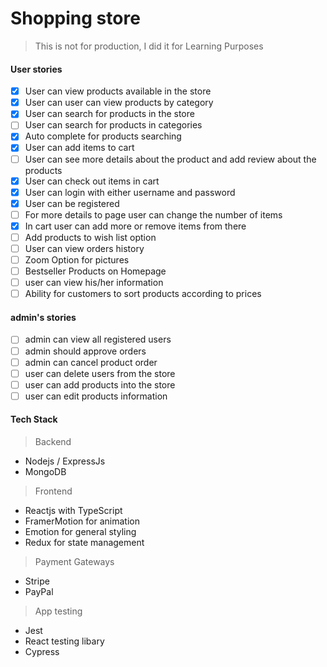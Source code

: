 # Shopping store

> This is not for production, I did it for Learning  Purposes

#### User stories

- [x] User can view products available in the store
- [x] User can user can view products by category
- [x] User can search for products in the store
- [ ] User can search for products in categories
- [x] Auto complete for products searching
- [x] User can add items to cart
- [ ] User can see more details about the product and add review about the products
- [x] User can check out items in cart
- [x] User can login with either username and password
- [x] User can be registered
- [ ] For more details to page user can change the number of items
- [x] In cart user can add more or remove items from there
- [ ] Add products to wish list option
- [ ] User can view orders history
- [ ] Zoom Option for pictures
- [ ] Bestseller Products on Homepage
- [ ] user can view his/her information
- [ ] Ability for customers to sort products according to prices

#### admin's stories

- [ ] admin can view all registered users
- [ ] admin should approve orders
- [ ] admin can cancel product order
- [ ] user can delete users from the store
- [ ] user can add products into the store
- [ ] user can edit products information

#### Tech Stack

> Backend

  - Nodejs / ExpressJs
  - MongoDB

> Frontend

  - Reactjs with TypeScript
  - FramerMotion for animation
  - Emotion for general styling
  - Redux for state management

> Payment Gateways

  - Stripe
  - PayPal

> App testing

  - Jest
  - React testing libary
  - Cypress
